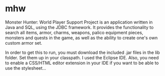 # mhw
Monster Hunter: World Player Support Project is an application written in Java and SQL, using the JDBC framework. 
It provides the functionality to search all items, armor, charms, weapons, palico equipment pieces, monsters and quests in the game, 
as well as the ability to create one's own custom armor set.

In order to get this to run, you must download the included .jar files in the lib folder. Set them up in your classpath. I used
the Eclipse IDE. Also, you need to enable a CSS/HTML editor extension in your IDE if you want to be able to use the stylesheet...
